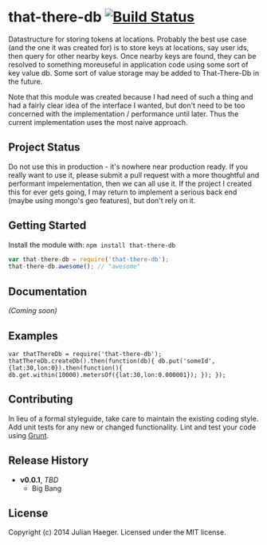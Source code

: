 # that-there-db [![Build Status](https://secure.travis-ci.org/foo42/that-there-db.png?branch=master)](http://travis-ci.org/foo42/that-there-db)

Datastructure for storing tokens at locations. Probably the best use case (and the one it was created for) is to store keys at locations, say user ids, then query for other nearby keys. Once nearby keys are found, they can be resolved to something moreuseful in application code using some sort of key value db. Some sort of value storage may be added to That-There-Db in the future.

Note that this module was created because I had need of such a thing and had a fairly clear idea of the interface I wanted, but don't need to be too concerned with the implementation / performance until later. Thus the current implementation uses the most naive approach.
## Project Status
Do not use this in production - it's nowhere near production ready. If you really want to use it, please submit a pull request with a more thoughtful and performant impelementation, then we can all use it. If the project I created this for ever gets going, I may return to implement a serious back end (maybe using mongo's geo features), but don't rely on it.
## Getting Started
Install the module with: `npm install that-there-db`

```javascript
var that-there-db = require('that-there-db');
that-there-db.awesome(); // "awesome"
```

## Documentation
_(Coming soon)_

## Examples
`var thatThereDb = require('that-there-db');
thatThereDb.createDb().then(function(db){
   db.put('someId', {lat:30,lon:0}).then(function(){
      db.get.within(10000).metersOf({lat:30,lon:0.000001});
   });
});
`



## Contributing
In lieu of a formal styleguide, take care to maintain the existing coding style. Add unit tests for any new or changed functionality. Lint and test your code using [Grunt](http://gruntjs.com/).

## Release History
- **v0.0.1**, *TBD*
    - Big Bang
    
## License
Copyright (c) 2014 Julian Haeger. Licensed under the MIT license.
